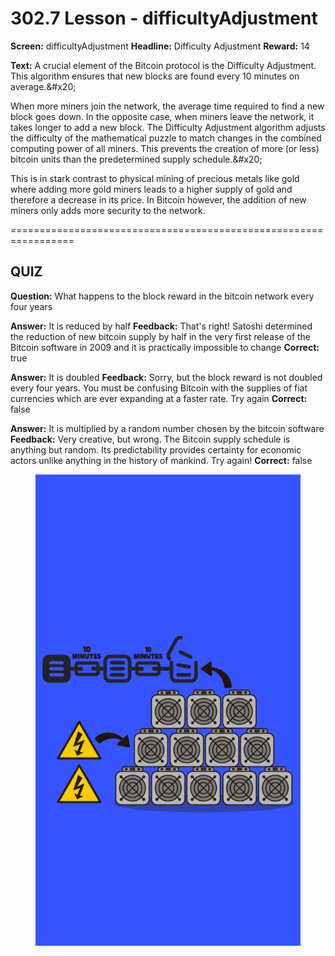 # 302.7 Lesson - difficultyAdjustment

**Screen:** difficultyAdjustment
**Headline:** Difficulty Adjustment
**Reward:** 14

**Text:** A crucial element of the Bitcoin protocol is the Difficulty Adjustment. This algorithm ensures that new blocks are found every 10 minutes on average.&amp;#x20;

When more miners join the network, the average time required to find a new block goes down. In the opposite case, when miners leave the network, it takes longer to add a new block. The Difficulty Adjustment algorithm adjusts the difficulty of the mathematical puzzle to match changes in the combined computing power of all miners. This prevents the creation of more (or less) bitcoin units than the predetermined supply schedule.&amp;#x20;

This is in stark contrast to physical mining of precious metals like gold where adding more gold miners leads to a higher supply of gold and therefore a decrease in its price. In Bitcoin however, the addition of new miners only adds more security to the network.


=================================================================

## QUIZ

**Question:** What happens to the block reward in the bitcoin network every four years

**Answer:** It is reduced by half
**Feedback:** That&#x27;s right! Satoshi determined the reduction of new bitcoin supply by half in the very first release of the Bitcoin software in 2009 and it is practically impossible to change
**Correct:** true

**Answer:** It is doubled
**Feedback:** Sorry, but the block reward is not doubled every four years. You must be confusing Bitcoin with the supplies of fiat currencies which are ever expanding at a faster rate. Try again
**Correct:** false

**Answer:** It is multiplied by a random number chosen by the bitcoin software
**Feedback:** Very creative, but wrong. The Bitcoin supply schedule is anything but random. Its predictability provides certainty for economic actors unlike anything in the history of mankind. Try again!
**Correct:** false


<figure><img src="../.gitbook/assets/302-07.png" alt=""><figcaption></figcaption></figure>

